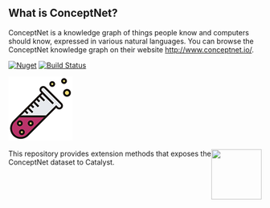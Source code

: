 ## What is ConceptNet? ## 
ConceptNet is a knowledge graph of things people know and computers should know, expressed in various natural languages. You can browse the ConceptNet knowledge graph on their website http://www.conceptnet.io/.


[![Nuget](https://img.shields.io/nuget/v/Catalyst.ConceptNet.svg?maxAge=0&colorB=brightgreen)](https://www.nuget.org/packages/Catalyst.ConceptNet/) [![Build Status](https://dev.azure.com/curiosity-ai/mosaik/_apis/build/status/catalyst-conceptnet?branchName=main)](https://dev.azure.com/curiosity-ai/mosaik/_build/latest?definitionId=58&branchName=main)

<img src="https://raw.githubusercontent.com/curiosity-ai/catalyst-conceptnet/main/Catalyst.ConceptNet/catalyst-logo.png?token=ACDCOAYAIML2KGJTHTJP27C5KGCEC"/>

<a href="https://curiosity.ai"><img src="https://curiosity.ai/media/cat.color.square.svg" width="100" height="100" align="right" /></a>

This repository provides extension methods that exposes the ConceptNet dataset to Catalyst.